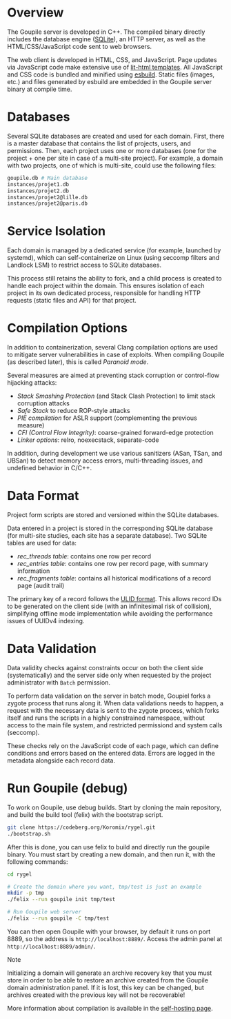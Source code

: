 # Overview

The Goupile server is developed in C++. The compiled binary directly includes the database engine ([SQLite](https://sqlite.org/)), an HTTP server, as well as the HTML/CSS/JavaScript code sent to web browsers.

The web client is developed in HTML, CSS, and JavaScript. Page updates via JavaScript code make extensive use of [lit-html templates](https://lit.dev/docs/templates/overview/). All JavaScript and CSS code is bundled and minified using [esbuild](https://esbuild.github.io/). Static files (images, etc.) and files generated by esbuild are embedded in the Goupile server binary at compile time.

# Databases

Several SQLite databases are created and used for each domain. First, there is a master database that contains the list of projects, users, and permissions. Then, each project uses one or more databases (one for the project + one per site in case of a multi-site project). For example, a domain with two projects, one of which is multi-site, could use the following files:

```sh
goupile.db # Main database
instances/projet1.db
instances/projet2.db
instances/projet2@lille.db
instances/projet2@paris.db
```

# Service Isolation

Each domain is managed by a dedicated service (for example, launched by systemd), which can self-containerize on Linux (using seccomp filters and Landlock LSM) to restrict access to SQLite databases.

This process still retains the ability to fork, and a child process is created to handle each project within the domain. This ensures isolation of each project in its own dedicated process, responsible for handling HTTP requests (static files and API) for that project.

# Compilation Options

In addition to containerization, several Clang compilation options are used to mitigate server vulnerabilities in case of exploits. When compiling Goupile (as described later), this is called *Paranoid mode*.

Several measures are aimed at preventing stack corruption or control-flow hijacking attacks:

- *Stack Smashing Protection* (and Stack Clash Protection) to limit stack corruption attacks  
- *Safe Stack* to reduce ROP-style attacks  
- *PIE compilation* for ASLR support (complementing the previous measure)  
- *CFI (Control Flow Integrity)*: coarse-grained forward-edge protection  
- *Linker options*: relro, noexecstack, separate-code  

In addition, during development we use various sanitizers (ASan, TSan, and UBSan) to detect memory access errors, multi-threading issues, and undefined behavior in C/C++.

# Data Format

Project form scripts are stored and versioned within the SQLite databases.

Data entered in a project is stored in the corresponding SQLite database (for multi-site studies, each site has a separate database). Two SQLite tables are used for data:

- *rec_threads table*: contains one row per record
- *rec_entries table*: contains one row per record page, with summary information
- *rec_fragments table*: contains all historical modifications of a record page (audit trail)

The primary key of a record follows the [ULID format](https://github.com/ulid/spec). This allows record IDs to be generated on the client side (with an infinitesimal risk of collision), simplifying offline mode implementation while avoiding the performance issues of UUIDv4 indexing.

# Data Validation

Data validity checks against constraints occur on both the client side (systematically) and the server side only when requested by the project administrator with `Batch` permission.

To perform data validation on the server in batch mode, Goupiel forks a zygote process that runs along it. When data validations needs to happen, a request with the necessary data is sent to the zygote process, which forks itself and runs the scripts in a highly constrained namespace, without access to the main file system, and restricted permissiond and system calls (seccomp).

These checks rely on the JavaScript code of each page, which can define conditions and errors based on the entered data. Errors are logged in the metadata alongside each record data.

# Run Goupile (debug)

To work on Goupile, use debug builds. Start by cloning the main repository, and build the build tool (felix) with the bootstrap script.

```sh
git clone https://codeberg.org/Koromix/rygel.git
./bootstrap.sh
```

After this is done, you can use felix to build and directly run the goupile binary. You must start by creating a new domain, and then run it, with the following commands:

```sh
cd rygel

# Create the domain where you want, tmp/test is just an example
mkdir -p tmp
./felix --run goupile init tmp/test

# Run Goupile web server
./felix --run goupile -C tmp/test
```

You can then open Goupile with your browser, by default it runs on port 8889, so the address is `http://localhost:8889/`. Access the admin panel at `http://localhost:8889/admin/`.

> [!NOTE]
> Initializing a domain will generate an archive recovery key that you must store in order to be able to restore an archive created from the Goupile domain administration panel. If it is lost, this key can be changed, but archives created with the previous key will not be recoverable!

More information about compilation is available in the [self-hosting page](diy#compilation).
